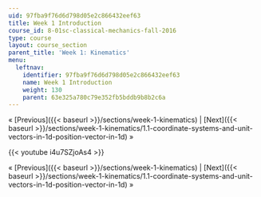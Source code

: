 ```yaml
---
uid: 97fba9f76d6d798d05e2c866432eef63
title: Week 1 Introduction
course_id: 8-01sc-classical-mechanics-fall-2016
type: course
layout: course_section
parent_title: 'Week 1: Kinematics'
menu:
  leftnav:
    identifier: 97fba9f76d6d798d05e2c866432eef63
    name: Week 1 Introduction
    weight: 130
    parent: 63e325a780c79e352fb5bddb9b8b2c6a
---
```


« [Previous]({{< baseurl >}}/sections/week-1-kinematics) | [Next]({{< baseurl >}}/sections/week-1-kinematics/1.1-coordinate-systems-and-unit-vectors-in-1d-position-vector-in-1d) »

{{< youtube i4u7SZjoAs4 >}}

« [Previous]({{< baseurl >}}/sections/week-1-kinematics) | [Next]({{< baseurl >}}/sections/week-1-kinematics/1.1-coordinate-systems-and-unit-vectors-in-1d-position-vector-in-1d) »